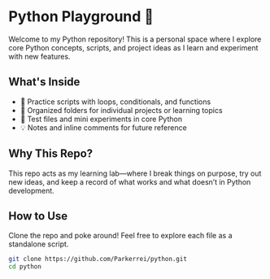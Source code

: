 # Python Playground 🐍

Welcome to my Python repository! This is a personal space where I explore core Python concepts, scripts, and project ideas as I learn and experiment with new features.

## What's Inside
- 🔁 Practice scripts with loops, conditionals, and functions
- 📁 Organized folders for individual projects or learning topics
- 🧪 Test files and mini experiments in core Python
- 💡 Notes and inline comments for future reference

## Why This Repo?
This repo acts as my learning lab—where I break things on purpose, try out new ideas, and keep a record of what works and what doesn’t in Python development.

## How to Use
Clone the repo and poke around! Feel free to explore each file as a standalone script.

```bash
git clone https://github.com/Parkerrei/python.git
cd python
